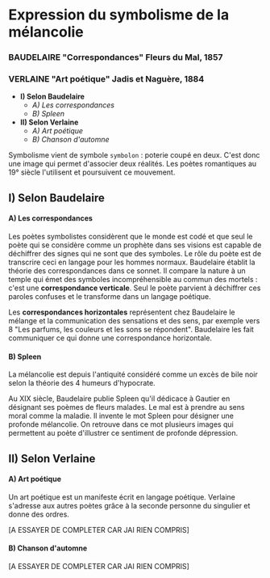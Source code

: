 # Expression du symbolisme de la mélancolie
### BAUDELAIRE "Correspondances" Fleurs du Mal, 1857
### VERLAINE "Art poétique" Jadis et Naguère, 1884

* **I) Selon Baudelaire**
    * *A) Les correspondances*
    * *B) Spleen*
* **II) Selon Verlaine**
    * *A) Art poétique*
    * *B) Chanson d'automne*

Symbolisme vient de symbole `symbolon` : poterie coupé en deux. C'est donc une image qui permet d'associer deux réalités. Les poètes romantiques au 19° siècle l'utilisent et poursuivent ce mouvement.

## I) Selon Baudelaire

#### A) Les correspondances

Les poètes symbolistes considèrent que le monde est codé et que seul le poète qui se considère comme un prophète dans ses visions est capable de déchiffrer des signes qui ne sont que des symboles. Le rôle du poète est de transcrire ceci en langage pour les hommes normaux. Baudelaire établit la théorie des correspondances dans ce sonnet. Il compare la nature à un temple qui émet des symboles incompréhensible au commun des mortels : c'est une **correspondance verticale**. Seul le poète parvient à déchiffrer ces paroles confuses et le transforme dans un langage poétique.

Les **correspondances horizontales** représentent chez Baudelaire le mélange et la communication des sensations et des sens, par exemple vers 8 "Les parfums, les couleurs et les sons se répondent". Baudelaire les fait communiquer ce qui donne une correspondance horizontale.

#### B) Spleen

La mélancolie est depuis l'antiquité considéré comme un excès de bile noir selon la théorie des 4 humeurs d'hypocrate.

Au XIX siècle, Baudelaire publie Spleen qu'il dédicace à Gautier en désignant ses poèmes de fleurs malades. Le mal est à prendre au sens moral comme la maladie. Il invente le mot Spleen pour désigner une profonde mélancolie. On retrouve dans ce mot plusieurs images qui permettent au poète d'illustrer ce sentiment de profonde dépression.

## II) Selon Verlaine

#### A) Art poétique

Un art poétique est un manifeste écrit en langage poétique. Verlaine s'adresse aux autres poètes grâce à la seconde personne du singulier et donne des ordres.

[A ESSAYER DE COMPLETER CAR JAI RIEN COMPRIS]

#### B) Chanson d'automne

[A ESSAYER DE COMPLETER CAR JAI RIEN COMPRIS]
